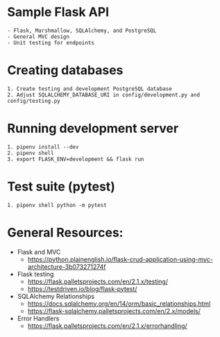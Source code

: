 # Sample Flask API
    - Flask, Marshmallow, SQLAlchemy, and PostgreSQL
    - General MVC design
    - Unit testing for endpoints

# Creating databases
    1. Create testing and development PostgreSQL database
    2. Adjust SQLALCHEMY_DATABASE_URI in config/development.py and config/testing.py 

# Running development server
    1. pipenv install --dev
    2. pipenv shell
    3. export FLASK_ENV=development && flask run

# Test suite (pytest)
    1. pipenv shell python -m pytest

# General Resources:
- Flask and MVC    
    * https://python.plainenglish.io/flask-crud-application-using-mvc-architecture-3b073271274f
- Flask testing
    * https://flask.palletsprojects.com/en/2.1.x/testing/
    * https://testdriven.io/blog/flask-pytest/
- SQLAlchemy Relationships
    * https://docs.sqlalchemy.org/en/14/orm/basic_relationships.html
    * https://flask-sqlalchemy.palletsprojects.com/en/2.x/models/
- Error Handlers
    * https://flask.palletsprojects.com/en/2.1.x/errorhandling/